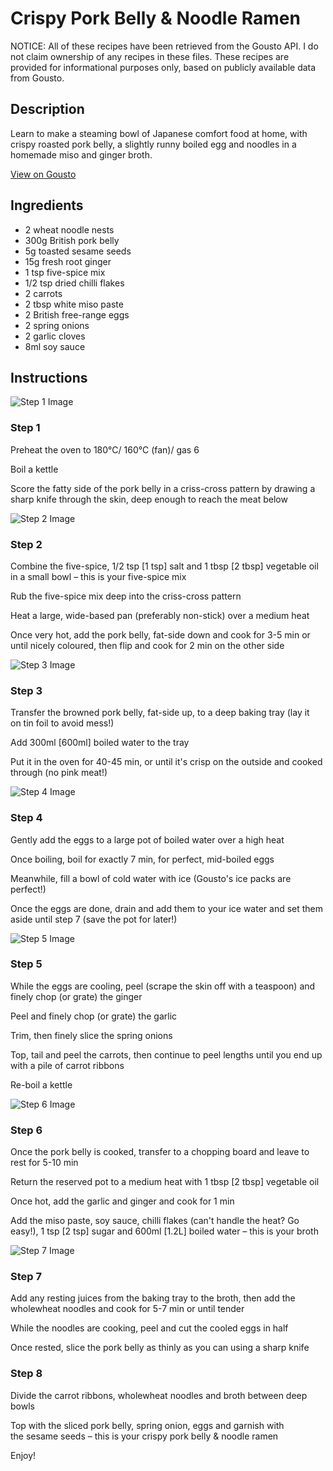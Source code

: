 # Crispy Pork Belly & Noodle Ramen

NOTICE: All of these recipes have been retrieved from the Gousto API. I do not claim ownership of any recipes in these files. These recipes are provided for informational purposes only, based on publicly available data from Gousto.

## Description

Learn to make a steaming bowl of Japanese comfort food at home, with crispy roasted pork belly, a slightly runny boiled egg and noodles in a homemade miso and ginger broth.

[View on Gousto](https://www.gousto.co.uk/recipes/cookbook/crispy-pork-belly-noodle-ramen)

## Ingredients

- 2 wheat noodle nests
- 300g British pork belly
- 5g toasted sesame seeds
- 15g fresh root ginger 
- 1 tsp five-spice mix
- 1/2 tsp dried chilli flakes
- 2 carrots
- 2 tbsp white miso paste
- 2 British free-range eggs
- 2 spring onions
- 2 garlic cloves
- 8ml soy sauce	

## Instructions

![Step 1 Image](https://production-media.gousto.co.uk/cms/recipe-step-image/854.-step-1-x200.jpg)

### Step 1

Preheat the oven to 180°C/ 160°C (fan)/ gas 6

Boil a kettle

Score the fatty side of the pork belly in a criss-cross pattern by drawing a sharp knife through the skin, deep enough to reach the meat below

![Step 2 Image](https://production-media.gousto.co.uk/cms/recipe-step-image/854.-step-2-x200.jpg)

### Step 2

Combine the five-spice, 1/2 tsp<span class="text-danger"> [1 tsp] </span>salt and 1 tbsp <span class="text-danger">[2 tbsp]</span> vegetable oil in a small bowl – this is your five-spice mix

Rub the five-spice mix deep into the criss-cross pattern

Heat a large, wide-based pan (preferably non-stick) over a medium heat

Once very hot, add the pork belly, fat-side down and cook for 3-5 min or until nicely coloured, then flip and cook for 2 min on the other side

![Step 3 Image](https://production-media.gousto.co.uk/cms/recipe-step-image/854.-step-3-x200.jpg)

### Step 3

Transfer the browned pork belly, fat-side up, to a deep baking tray (lay it on tin foil to avoid mess!)

Add 300ml <span class="text-danger">[600ml]</span> boiled water to the tray

Put it in the oven for 40-45 min, or until it's crisp on the outside and cooked through (no pink meat!)

![Step 4 Image](https://production-media.gousto.co.uk/cms/recipe-step-image/854.-step-4-x200.jpg)

### Step 4

Gently add the eggs to a large pot of boiled water over a high heat

Once boiling, boil for exactly 7 min, for perfect, mid-boiled eggs

Meanwhile, fill a bowl of cold water with ice (Gousto's ice packs are perfect!)

Once the eggs are done, drain and add them to your ice water and set them aside until step 7 (save the pot for later!)

![Step 5 Image](https://production-media.gousto.co.uk/cms/recipe-step-image/854.-step-5-x200.jpg)

### Step 5

While the eggs are cooling, peel (scrape the skin off with a teaspoon) and finely chop (or grate) the ginger

Peel and finely chop (or grate) the garlic

Trim, then finely slice the spring onions

Top, tail and peel the carrots, then continue to peel lengths until you end up with a pile of carrot ribbons

Re-boil a kettle

![Step 6 Image](https://production-media.gousto.co.uk/cms/recipe-step-image/854.-step-6-x200.jpg)

### Step 6

Once the pork belly is cooked, transfer to a chopping board and leave to rest for 5-10 min

Return the reserved pot to a medium heat with 1 tbsp <span class="text-danger">[2 tbsp]</span> vegetable oil

Once hot, add the garlic and ginger and cook for 1 min

Add the miso paste, soy sauce, chilli flakes (can't handle the heat? Go easy!), 1 tsp <span class="text-danger">[2 tsp]</span> sugar and 600ml <span class="text-danger">[1.2L]</span> boiled water – this is your broth

![Step 7 Image](https://production-media.gousto.co.uk/cms/recipe-step-image/854.-step-7-x200.jpg)

### Step 7

Add any resting juices from the baking tray to the broth, then add the wholewheat noodles and cook for 5-7 min or until tender

While the noodles are cooking, peel and cut the cooled eggs in half

Once rested, slice the pork belly as thinly as you can using a sharp knife

### Step 8

Divide the carrot ribbons, wholewheat noodles and broth between deep bowls

Top with the sliced pork belly, spring onion, eggs and garnish with the sesame seeds – this is your crispy pork belly & noodle ramen

Enjoy!

